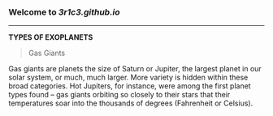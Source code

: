 ### Welcome to *3r1c3.github.io*
---
**TYPES OF EXOPLANETS**

>Gas Giants

Gas giants are planets the size of Saturn or Jupiter, the largest planet in our solar system, or much, much larger.
More variety is hidden within these broad categories. Hot Jupiters, for instance, were among the first planet types found – gas giants orbiting so closely to their stars that their temperatures soar into the thousands of degrees (Fahrenheit or Celsius).



